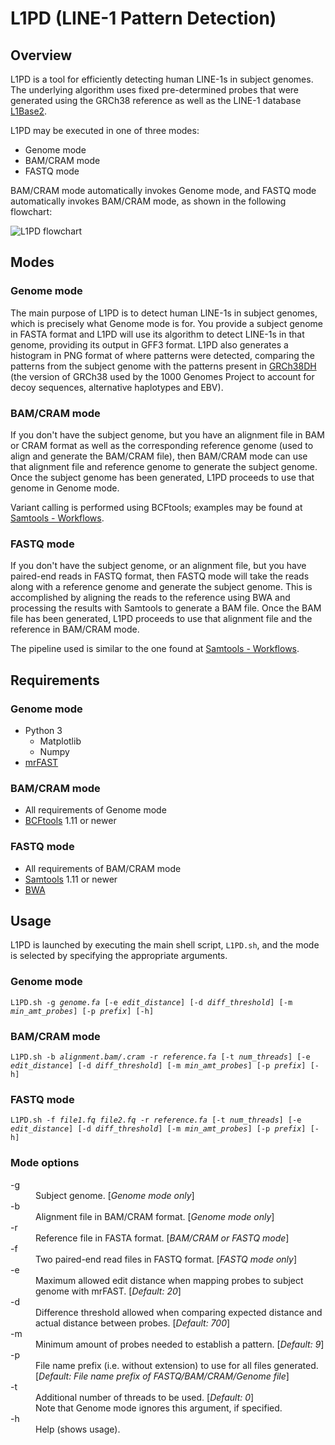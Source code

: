 # L1PD (LINE-1 Pattern Detection)

## Overview
L1PD is a tool for efficiently detecting human LINE-1s in subject genomes.  The underlying algorithm uses fixed pre-determined probes that were generated using the GRCh38 reference as well as the LINE-1 database [L1Base2](http://l1base.charite.de/l1base.php).

L1PD may be executed in one of three modes:
* Genome mode
* BAM/CRAM mode
* FASTQ mode

BAM/CRAM mode automatically invokes Genome mode, and FASTQ mode automatically invokes BAM/CRAM mode, as shown in the following flowchart:

![L1PD flowchart](https://user-images.githubusercontent.com/14218905/137537174-ea06cc63-2e69-4f61-bc0e-bd5bfcc7cce3.jpg)

## Modes
### Genome mode
The main purpose of L1PD is to detect human LINE-1s in subject genomes, which is precisely what Genome mode is for.  You provide a subject genome in FASTA format and L1PD will use its algorithm to detect LINE-1s in that genome, providing its output in GFF3 format.  L1PD also generates a histogram in PNG format of where patterns were detected, comparing the patterns from the subject genome with the patterns present in [GRCh38DH](http://ftp.1000genomes.ebi.ac.uk/vol1/ftp/technical/reference/GRCh38_reference_genome/) (the version of GRCh38 used by the 1000 Genomes Project to account for decoy sequences, alternative haplotypes and EBV). 

### BAM/CRAM mode
If you don't have the subject genome, but you have an alignment file in BAM or CRAM format as well as the corresponding reference genome (used to align and generate the BAM/CRAM file), then BAM/CRAM mode can use that alignment file and reference genome to generate the subject genome.  Once the subject genome has been generated, L1PD proceeds to use that genome in Genome mode.

Variant calling is performed using BCFtools; examples may be found at [Samtools - Workflows](https://www.htslib.org/workflow/).

### FASTQ mode
If you don't have the subject genome, or an alignment file, but you have paired-end reads in FASTQ format, then FASTQ mode will take the reads along with a reference genome and generate the subject genome.  This is accomplished by aligning the reads to the reference using BWA and processing the results with Samtools to generate a BAM file.  Once the BAM file has been generated, L1PD proceeds to use that alignment file and the reference in BAM/CRAM mode.

The pipeline used is similar to the one found at [Samtools - Workflows](https://www.htslib.org/workflow/).

## Requirements
### Genome mode
* Python 3
  * Matplotlib
  * Numpy
* [mrFAST](https://github.com/BilkentCompGen/mrfast/)
### BAM/CRAM mode
* All requirements of Genome mode
* [BCFtools](https://www.htslib.org/) 1.11 or newer
### FASTQ mode 
* All requirements of BAM/CRAM mode
* [Samtools](https://www.htslib.org/) 1.11 or newer
* [BWA](http://bio-bwa.sourceforge.net/)

## Usage

L1PD is launched by executing the main shell script, `L1PD.sh`, and the mode is selected by specifying the appropriate arguments.

### Genome mode
<pre><code>L1PD.sh -g <i>genome.fa</i> [-e <i>edit_distance</i>] [-d <i>diff_threshold</i>] [-m <i>min_amt_probes</i>] [-p <i>prefix</i>] [-h]</code></pre>

### BAM/CRAM mode
<pre><code>L1PD.sh -b <i>alignment.bam/.cram</i> -r <i>reference.fa</i> [-t <i>num_threads</i>] [-e <i>edit_distance</i>] [-d <i>diff_threshold</i>] [-m <i>min_amt_probes</i>] [-p <i>prefix</i>] [-h]</code></pre>

### FASTQ mode
<pre><code>L1PD.sh -f <i>file1.fq</i> <i>file2.fq</i> -r <i>reference.fa</i> [-t <i>num_threads</i>] [-e <i>edit_distance</i>] [-d <i>diff_threshold</i>] [-m <i>min_amt_probes</i>] [-p <i>prefix</i>] [-h]</code></pre>

### Mode options
<dl>
   <dt>-g</dt><dd>Subject genome. [<em>Genome mode only</em>]</dd>
   <dt>-b</dt><dd>Alignment file in BAM/CRAM format. [<em>Genome mode only</em>]</dd>
   <dt>-r</dt><dd>Reference file in FASTA format. [<em>BAM/CRAM or FASTQ mode</em>]</dd>
   <dt>-f</dt><dd>Two paired-end read files in FASTQ format. [<em>FASTQ mode only</em>]</dd>
   <dt>-e</dt><dd>Maximum allowed edit distance when mapping probes to subject genome with mrFAST. [<em>Default: 20</em>]</dd>
   <dt>-d</dt><dd>Difference threshold allowed when comparing expected distance and actual distance between probes. [<em>Default: 700</em>]</dd>
   <dt>-m</dt><dd>Minimum amount of probes needed to establish a pattern. [<em>Default: 9</em>]</dd>
   <dt>-p</dt><dd>File name prefix (i.e. without extension) to use for all files generated. [<em>Default: File name prefix of FASTQ/BAM/CRAM/Genome file</em>]</dd>
   <dt>-t</dt><dd>Additional number of threads to be used. [<em>Default: 0</em>]<br>Note that Genome mode ignores this argument, if specified.</dd>
   <dt>-h</dt><dd>Help (shows usage).</dd>
</dl>
